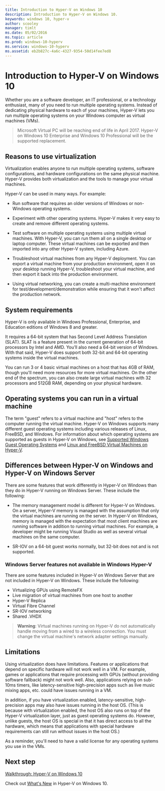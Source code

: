 ```yaml
---
title: Introduction to Hyper-V on Windows 10
description: Introduction to Hyper-V on Windows 10.
keywords: windows 10, hyper-v
author: scooley
manager: timlt
ms.date: 05/02/2016
ms.topic: article
ms.prod: windows-10-hyperv
ms.service: windows-10-hyperv
ms.assetid: eb2b827c-4a6c-4327-9354-50d14fee7ed8
---
```


# Introduction to Hyper-V on Windows 10

Whether you are a software developer, an IT professional, or a technology enthusiast, many of you need to run multiple operating systems.  Instead of dedicating physical hardware to each of your machines, Hyper-V lets you run multiple operating systems on your Windows computer as virtual machines (VMs).

> Microsoft Virtual PC will be reaching end of life in April 2017. Hyper-V on Windows 10 Enterprise and Windows 10 Professional will be the supported replacement.  

## Reasons to use virtualization
Virtualization enables anyone to run multiple operating systems, software configurations, and hardware configurations on the same physical machine.  Hyper-V provides both virtualization and the tools to manage your virtual machines.

Hyper-V can be used in many ways. For example:

* Run software that requires an older versions of Windows or non-Windows operating systems. 

* Experiment with other operating systems. Hyper-V makes it very easy to create and remove different operating systems.

* Test software on multiple operating systems using multiple virtual machines. With Hyper-V, you can run them all on a single desktop or laptop computer. These virtual machines can be exported and then imported into any other Hyper-V system, including Azure.

* Troubleshoot virtual machines from any Hyper-V deployment. You can export a virtual machine from your production environment, open it on your desktop running Hyper-V, troubleshoot your virtual machine, and then export it back into the production environment. 

* Using virtual networking, you can create a multi-machine environment for test/development/demonstration while ensuring that it won't affect the production network.

## System requirements
Hyper-V is only available in Windows Professional, Enterprise, and Education editions of Windows 8 and greater.

It requires a 64-bit system that has Second Level Address Translation (SLAT). SLAT is a feature present in the current generation of 64-bit processors by Intel and AMD.  You’ll also need a 64-bit version of Windows.  
With that said, Hyper-V does support both 32-bit and 64-bit operating systems inside the virtual machines.

You can run 3 or 4 basic virtual machines on a host that has 4GB of RAM, though you'll need more resources for more virtual machines. On the other end of the spectrum, you can also create large virtual machines with 32 processors and 512GB RAM, depending on your physical hardware.


## Operating systems you can run in a virtual machine
The term "guest" refers to a virtual machine and "host" refers to the computer running the virtual machine. Hyper-V on Windows supports many different guest operating systems including various releases of Linux, FreeBSD, and Windows. For information about which operating systems are supported as guests in Hyper-V on Windows, see [Supported Windows Guest Operating Systems](supported_guest_os.md) and [Linux and FreeBSD Virtual Machines on Hyper-V](https://technet.microsoft.com/library/dn531030.aspx). 

## Differences between Hyper-V on Windows and Hyper-V on Windows Server
There are some features that work differently in Hyper-V on Windows than they do in Hyper-V running on Windows Server. These include the following:

- The memory management model is different for Hyper-V on Windows. On a server, Hyper-V memory is managed with the assumption that only the virtual machines are running on the server. In Hyper-V on Windows, memory is managed with the expectation that most client machines are running software in addition to running virtual machines. For example, a developer might be running Visual Studio as well as several virtual machines on the same computer.

- SR-IOV on a 64-bit guest works normally, but 32-bit does not and is not supported.

### Windows Server features not available in Windows Hyper-V
There are some features included in Hyper-V on Windows Server that are not included in Hyper-V on Windows. These include the following:

* Virtualizing GPUs using RemoteFX 
* Live migration of virtual machines from one host to another
* Hyper-V Replica
* Virtual Fibre Channel
* SR-IOV networking
* Shared .VHDX

> **Warning**: Virtual machines running on Hyper-V do not automatically handle moving from a wired to a wireless connection. You must change the virtual machine's network adapter settings manually.

## Limitations
Using virtualization does have limitations. Features or applications that depend on specific hardware will not work well in a VM. For example, games or applications that require processing with GPUs (without providing software fallback) might not work well. Also, applications relying on sub-10ms timers, like latency-sensitive high-precision apps such as live music mixing apps, etc. could have issues running in a VM.

In addition, if you have virtualization enabled, latency-sensitive, high-precision apps may also have issues running in the host OS. (This is because with virtualization enabled, the host OS also runs on top of the Hyper-V virtualization layer, just as guest operating systems do. However, unlike guests, the host OS is special in that it has direct access to all the hardware, which means that applications with special hardware requirements can still run without issues in the host OS.)

As a reminder, you'll need to have a valid license for any operating systems you use in the VMs.

## Next step
[Walkthrough: Hyper-V on Windows 10](..\quick_start\walkthrough.md) 

Check out [What's New](whats_new.md) in Hyper-V on Windows 10.

